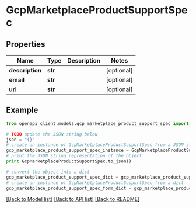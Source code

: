 # GcpMarketplaceProductSupportSpec


## Properties
Name | Type | Description | Notes
------------ | ------------- | ------------- | -------------
**description** | **str** |  | [optional] 
**email** | **str** |  | [optional] 
**uri** | **str** |  | [optional] 

## Example

```python
from openapi_client.models.gcp_marketplace_product_support_spec import GcpMarketplaceProductSupportSpec

# TODO update the JSON string below
json = "{}"
# create an instance of GcpMarketplaceProductSupportSpec from a JSON string
gcp_marketplace_product_support_spec_instance = GcpMarketplaceProductSupportSpec.from_json(json)
# print the JSON string representation of the object
print GcpMarketplaceProductSupportSpec.to_json()

# convert the object into a dict
gcp_marketplace_product_support_spec_dict = gcp_marketplace_product_support_spec_instance.to_dict()
# create an instance of GcpMarketplaceProductSupportSpec from a dict
gcp_marketplace_product_support_spec_form_dict = gcp_marketplace_product_support_spec.from_dict(gcp_marketplace_product_support_spec_dict)
```
[[Back to Model list]](../README.md#documentation-for-models) [[Back to API list]](../README.md#documentation-for-api-endpoints) [[Back to README]](../README.md)


